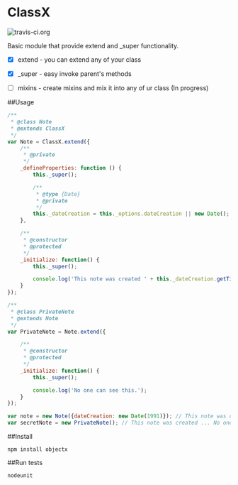 ClassX
=======

![travis-ci.org](https://travis-ci.org/syooo/ClassX.svg)

Basic module that provide extend and _super functionality.

- [x] extend - you can extend any of your class
- [x] _super - easy invoke parent's methods
- [ ] mixins - create mixins and mix it into any of ur class (In progress)


##Usage
```javascript
/**
 * @class Note
 * @extends ClassX
 */
var Note = ClassX.extend({
    /**
     * @private
     */
    _defineProperties: function () {
        this._super();

        /**
         * @type {Date}
         * @private
         */
        this._dateCreation = this._options.dateCreation || new Date();
    },

    /**
     * @constructor
     * @protected
     */
    _initialize: function() {
        this._super();

        console.log('This note was created ' + this._dateCreation.getTime());
    }
});

/**
 * @class PrivateNote
 * @extends Note
 */
var PrivateNote = Note.extend({

    /**
     * @constructor
     * @protected
     */
    _initialize: function() {
        this._super();

        console.log('No one can see this.');
    }
});

var note = new Note({dateCreation: new Date(1991)}); // This note was created ...
var secretNote = new PrivateNote(); // This note was created ... No one can see this.

```

##Install
```
npm install objectx
```


##Run tests
```
nodeunit
```
